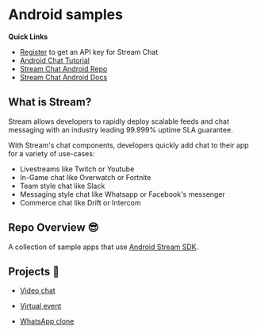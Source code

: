 # Android samples

**Quick Links**

- [Register](https://getstream.io/chat/trial/) to get an API key for Stream Chat
- [Android Chat Tutorial](https://getstream.io/tutorials/android-chat/)
- [Stream Chat Android Repo](https://github.com/GetStream/stream-chat-android)
- [Stream Chat Android Docs](http://getstream.io/chat/docs?language=kotlin)

## What is Stream?

Stream allows developers to rapidly deploy scalable feeds and chat messaging with an industry leading 99.999% uptime SLA guarantee.

With Stream's chat components, developers quickly add chat to their app for a variety of use-cases:

- Livestreams like Twitch or Youtube
- In-Game chat like Overwatch or Fortnite
- Team style chat like Slack
- Messaging style chat like Whatsapp or Facebook's messenger
- Commerce chat like Drift or Intercom

## Repo Overview 😎

A collection of sample apps that use [Android Stream SDK](https://github.com/GetStream/stream-chat-android).

## **Projects 🚀**

- [Video chat](https://github.com/GetStream/android-samples/tree/main/video-chat-sample)

- [Virtual event](https://github.com/GetStream/android-samples/tree/main/virtual-event-sample)

- [WhatsApp clone](https://github.com/GetStream/android-samples/tree/main/whatsapp-clone-sample)
